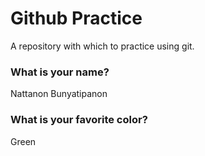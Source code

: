 # Github Practice

A repository with which to practice using git.

### What is your name?

Nattanon Bunyatipanon


### What is your favorite color?

Green